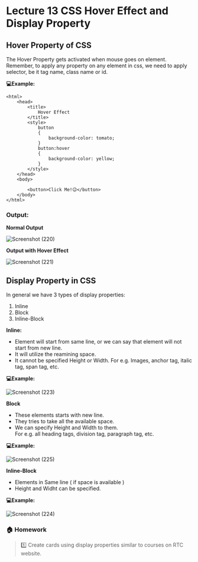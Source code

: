 # Lecture 13 CSS Hover Effect and Display Property 

## Hover Property of CSS

The Hover Property gets activated when mouse goes on element. 
Remember, to apply any property on any element in css, we need to apply selector, be it tag name, class name or id.

**💻Example:**

```
<html>
    <head>
        <title>
            Hover Effect
        </title>
        <style>
            button
            {
                background-color: tomato;
            }
            button:hover
            {
                background-color: yellow;
            }
        </style>
    </head>
    <body>

        <button>Click Me!😉</button> 
    </body>
</html>
```
### Output: 
**Normal Output**


![Screenshot (220)](https://user-images.githubusercontent.com/90567283/162619253-9d408cdf-30f6-41c9-9109-f32249be2816.png)


**Output with Hover Effect**


![Screenshot (221)](https://user-images.githubusercontent.com/90567283/162619341-24464ff2-7760-4172-a12f-516d30b6885b.png)

## Display Property in CSS

In general we have 3 types of display properties:
1. Inline
2. Block
3. Inline-Block

**Inline:** 

* Element will start from same line, or we can say that element will not start from new line. 
* It will utilize the reamining space. 
* It cannot be specified Height or Width. 
For e.g. Images, anchor tag, italic tag, span tag, etc.

**💻Example:**

![Screenshot (223)](https://user-images.githubusercontent.com/90567283/163569914-93278b2f-3ab4-4ff7-9470-30e302adb9b0.png)

**Block**

* These elements starts with new line. 
* They tries to take all the available space.
* We can specify Height and Width to them.   
For e.g. all heading tags, division tag, paragraph tag, etc. 

**💻Example:**

![Screenshot (225)](https://user-images.githubusercontent.com/90567283/163664605-956d770e-8ebe-4569-acf5-ffccfaaf0056.png)

**Inline-Block**

* Elements in Same line ( if space is available )
* Height and Widht can be specified. 

**💻Example:**

![Screenshot (224)](https://user-images.githubusercontent.com/90567283/163569942-bf35e408-b161-4195-b44f-748eb1cbc7d4.png)

### 🏠 Homework 

>1️⃣ Create cards using display properties similar to courses on RTC website. 
